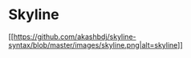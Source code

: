 # Skyline

[[https://github.com/akashbdj/skyline-syntax/blob/master/images/skyline.png|alt=skyline]]